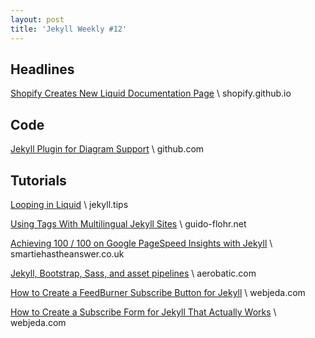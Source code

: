 ```yaml
---
layout: post
title: 'Jekyll Weekly #12'
---
```

## Headlines
[Shopify Creates New Liquid Documentation Page](http://shopify.github.io/liquid/) \\
shopify.github.io

## Code
[Jekyll Plugin for Diagram Support](https://github.com/farkasity/jekyll-diagrams) \\
github.com

## Tutorials
[Looping in Liquid](http://jekyll.tips/jekyll-casts/looping-in-liquid/) \\
jekyll.tips

[Using Tags With Multilingual Jekyll Sites](http://www.guido-flohr.net/jekyll-multilang-tags/) \\
guido-flohr.net

[Achieving 100 / 100 on Google PageSpeed Insights with Jekyll](https://www.smartiehastheanswer.co.uk/achieving-100-out-of-100-on-google-pagespeed-insights-using-jekyll.html) \\
smartiehastheanswer.co.uk

[Jekyll, Bootstrap, Sass, and asset pipelines](https://www.aerobatic.com/blog/jekyll-assets-bootstrap) \\
aerobatic.com

[How to Create a FeedBurner Subscribe Button for Jekyll](http://blog.webjeda.com/jekyll-subscribe-feedburner/) \\
webjeda.com

[How to Create a Subscribe Form for Jekyll That Actually Works](http://blog.webjeda.com/jekyll-subscribe-form/) \\
webjeda.com